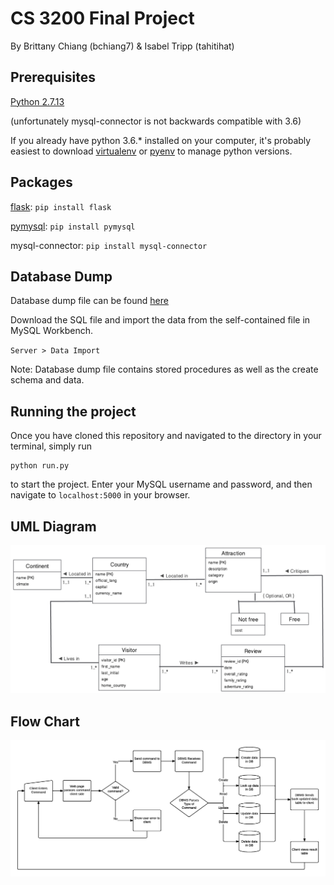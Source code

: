 # CS 3200 Final Project
By Brittany Chiang (bchiang7) & Isabel Tripp (tahitihat)

## Prerequisites
[Python 2.7.13](https://www.python.org/downloads/)

(unfortunately mysql-connector is not backwards compatible with 3.6)

If you already have python 3.6.* installed on your computer, it's probably easiest to download [virtualenv](https://virtualenv.pypa.io/en/stable/) or [pyenv](https://github.com/pyenv/pyenv) to manage python versions.

## Packages
[flask](http://flask.pocoo.org/): `pip install flask`

[pymysql](https://github.com/PyMySQL/PyMySQL): `pip install pymysql`

mysql-connector: `pip install mysql-connector`

## Database Dump
Database dump file can be found [here](https://github.com/bchiang7/CS3200-Project/blob/master/data/projectdump.sql)

Download the SQL file and import the data from the self-contained file in MySQL Workbench.

`Server > Data Import`

Note: Database dump file contains stored procedures as well as the create schema and data. 

## Running the project
Once you have cloned this repository and navigated to the directory in your terminal, simply run
```
python run.py
```
to start the project. Enter your MySQL username and password, and then navigate to `localhost:5000` in your browser.


## UML Diagram
![](https://raw.githubusercontent.com/bchiang7/CS3200-Project/master/img/finalUML.jpg)


## Flow Chart
![](https://raw.githubusercontent.com/bchiang7/CS3200-Project/master/img/flowchart.png)
